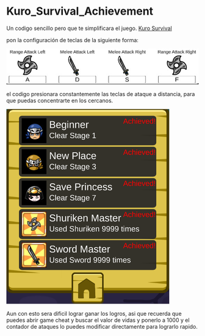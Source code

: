 # Kuro_Survival_Achievement
Un codigo sencillo pero que te simplificara el juego.
[Kuro Survival](https://store.steampowered.com/app/632200/Kuro_survival/)


pon la configuración de teclas de la siguiente forma:

![teclas](Imagen/Teclas.jpg)

el codigo presionara constantemente las teclas de ataque a distancia, para que puedas concentrarte en los cercanos.

![logros](Imagen/Logros.png)

Aun con esto sera dificil lograr ganar los logros, asi que recuerda que puedes abrir game cheat y buscar el valor de vidas y ponerlo a 1000
y el contador de ataques lo puedes modificar directamente para lograrlo rapido.
